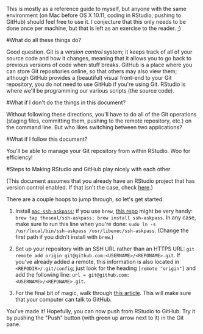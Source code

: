 This is mostly as a reference guide to myself, but anyone with the same environment (on Mac before OS X 10.11, coding in RStudio, pushing to GitHub) should feel free to use it. I conjecture that this only needs to be done once per machine, but that is left as an exercise to the reader. ;)

#What do all these things do?

Good question. Git is a *version control* system; it keeps track of all of your source code and how it changes, meaning that it allows you to go back to previous versions of code when stuff breaks. GitHub is a place where you can store Git repositories online, so that others may also view them; although GitHub provides a (beautiful) visual front-end to your Git repository, you do not need to use GitHub if you're using Git. RStudio is where we'll be programming our various scripts (the source code).

#What if I don't do the things in this document?

Without following these directions, you'll have to do all of the Git operations (staging files, committing them, pushing to the remote repository, etc.) on the command line. But who likes switching between two applications?

#What if I follow this document?

You'll be able to manage your Git repository from within RStudio. Woo for efficiency!

#Steps to Making RStudio and GitHub play nicely with each other

(This document assumes that you already have an RStudio project that has version control enabled. If that isn't the case, check [here](https://support.rstudio.com/hc/en-us/articles/200526207-Using-Projects).)

There are a couple hoops to jump through, so let's get started:

1. Install [`mac-ssh-askpass`](https://github.com/markcarver/mac-ssh-askpass); if you use `brew`, [this repo](https://github.com/theseal/homebrew-ssh-askpass) might be very handy: `brew tap theseal/ssh-askpass; brew install ssh-askpass`. In any case, make sure to run this line when you're done: `sudo ln -s /usr/local/bin/ssh-askpass /usr/libexec/ssh-askpass`. (Change the first path if you didn't install with `brew`.)

2. Set up your repository with an SSH URL rather than an HTTPS URL: `git remote add origin git@github.com:<USERNAME>/<REPONAME>.git`. If you've already added a remote, this information is also located in `<REPODIR>/.git/config`; just look for the heading `[remote "origin"]` and add the following line: `url = git@github.com:<USERNAME>/<REPONAME>.git`.

3. For the final bit of magic, walk through [this article](https://help.github.com/articles/generating-ssh-keys/). This will make sure that your computer can talk to GitHub.

You've made it! Hopefully, you can now push from RStudio to GitHub. Try it by pushing the "Push" button (with green up arrow next to it) in the Git pane.